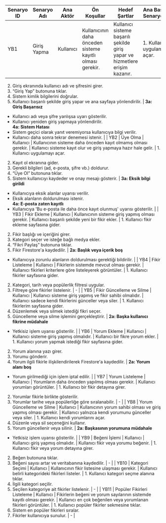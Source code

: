 
| Senaryo ID | Senaryo Adı | Ana Aktör | Ön Koşullar | Hedef Şartlar | Ana Başarı Senaryosu | Genişlemeler |
|------------|-------------|-----------|-------------|---------------|-----------------------|--------------|
| YB1 | Giriş Yapma | Kullanıcı | Kullanıcının daha önceden sisteme kayıtlı olması gerekir. | Kullanıcı sisteme başarılı şekilde giriş yapar ve hizmetlere erişim kazanır. | 1. Kullanıcı uygulamayı açar.  
2. Giriş ekranında kullanıcı adı ve şifresini girer.  
3. “Giriş Yap” butonuna tıklar.  
4. Sistem kimlik bilgilerini doğrular.  
5. Kullanıcı başarılı şekilde giriş yapar ve ana sayfaya yönlendirilir. | **3a: Giriş Başarısız**  
- Kullanıcı adı veya şifre yanlışsa uyarı gösterilir.  
- Kullanıcı yeniden giriş yapmaya yönlendirilir.  
**4a: Sistem Hatası**  
- Sistem geçici olarak yanıt veremiyorsa kullanıcıya bilgi verilir.  
- Kullanıcı daha sonra tekrar denemesi istenir. |
| YB2 | Üye Olma | Kullanıcı | Kullanıcının sisteme daha önceden kayıt olmamış olması gerekir. | Kullanıcı sisteme kayıt olur ve giriş yapmaya hazır hale gelir. | 1. Kullanıcı uygulamayı açar.  
2. Kayıt ol ekranına gider.  
3. Gerekli bilgileri (ad, e-posta, şifre vb.) doldurur.  
4. “Üye Ol” butonuna tıklar.  
5. Sistem kullanıcıyı kaydeder ve onay mesajı gösterir. | **3a: Eksik bilgi girildi**  
- Kullanıcıya eksik alanlar uyarısı verilir.  
- Eksik alanların doldurulması istenir.  
**4a: E-posta zaten kayıtlı**  
- Kullanıcıya 'Bu e-posta ile daha önce kayıt olunmuş' uyarısı gösterilir. |
| YB3 | Fikir Ekleme | Kullanıcı | Kullanıcının sisteme giriş yapmış olması gerekir. | Kullanıcı başarılı şekilde yeni bir fikir ekler. | 1. Kullanıcı fikir ekleme sayfasına gider.  
2. Fikir başlığı ve içeriğini girer.  
3. Kategori seçer ve isteğe bağlı medya ekler.  
4. “Fikri Paylaş” butonuna tıklar.  
5. Fikir Firestore'a kaydedilir. | **2a: Başlık veya içerik boş**  
- Kullanıcıya zorunlu alanların doldurulması gerektiği bildirilir. |
| YB4 | Fikir Listeleme | Kullanıcı | Fikirlerin sistemde mevcut olması gerekir. | Kullanıcı fikirleri kriterlere göre listeleyerek görüntüler. | 1. Kullanıcı fikirler sayfasına gider.  
2. Kategori, tarih veya popülerlik filtresi uygular.  
3. Filtreye göre fikirler listelenir. | - |
| YB5 | Fikir Güncelleme ve Silme | Kullanıcı | Kullanıcı sisteme giriş yapmış ve fikir sahibi olmalıdır. | Kullanıcı sadece kendi fikirlerini günceller veya siler. | 1. Kullanıcı fikirlerim sayfasına gider.  
2. Düzenlemek veya silmek istediği fikri seçer.  
3. Güncelleme veya silme işlemini gerçekleştirir. | **2a: Başka kullanıcı fikrine müdahale**  
- Yetkisiz işlem uyarısı gösterilir. |
| YB6 | Yorum Ekleme | Kullanıcı | Kullanıcı sisteme giriş yapmış olmalıdır. | Kullanıcı bir fikre yorum ekler. | 1. Kullanıcı yorum yapmak istediği fikir sayfasına gider.  
2. Yorum alanına yazı girer.  
3. Yorumu gönderir.  
4. Yorum ilgili fikirle ilişkilendirilerek Firestore'a kaydedilir. | **2a: Yorum alanı boş**  
- Yorum girilmediği için işlem iptal edilir. |
| YB7 | Yorum Listeleme | Kullanıcı | Yorumların daha önceden yapılmış olması gerekir. | Kullanıcı yorumları görüntüler. | 1. Kullanıcı bir fikir detayına girer.  
2. Yorumlar fikirle birlikte gösterilir.  
3. Yorumlar tarihe veya popülerliğe göre sıralanabilir. | - |
| YB8 | Yorum Güncelleme ve Silme | Kullanıcı | Kullanıcının yorum sahibi olması ve giriş yapmış olması gerekir. | Kullanıcı yalnızca kendi yorumunu günceller veya siler. | 1. Kullanıcı kendi yorumlarını açar.  
2. Düzenle veya sil seçeneğini kullanır.  
3. Yorum güncellenir veya silinir. | **2a: Başkasının yorumuna müdahale**  
- Yetkisiz işlem uyarısı gösterilir. |
| YB9 | Beğeni İşlemi | Kullanıcı | Kullanıcı giriş yapmış olmalıdır. | Kullanıcı fikir veya yorumu beğenir. | 1. Kullanıcı fikir veya yorum detayına girer.  
2. Beğen butonuna tıklar.  
3. Beğeni sayısı artar ve veritabanına kaydedilir. | - |
| YB10 | Kategori Seçimi | Kullanıcı | Kullanıcının fikir listesine ulaşması gerekir. | Kullanıcı belirli kategorideki fikirleri listeler. | 1. Kullanıcı kategori seçme alanına tıklar.  
2. İlgili kategori seçilir.  
3. Seçilen kategoriye ait fikirler listelenir. | - |
| YB11 | Popüler Fikirleri Listeleme | Kullanıcı | Fikirlerin beğeni ve yorum sayılarının sistemde kayıtlı olması gerekir. | Kullanıcı en çok beğenilen veya yorumlanan fikirleri görüntüler. | 1. Kullanıcı popüler fikirler sekmesine tıklar.  
2. Sistem en popüler fikirleri sıralar.  
3. Fikirler kullanıcıya sunulur. | - |

